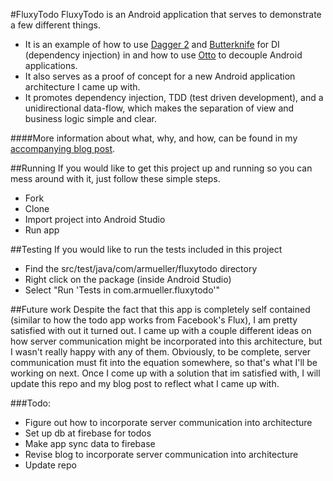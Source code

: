 #FluxyTodo
FluxyTodo is an Android application that serves to demonstrate a few different things.
- It is an example of how to use [Dagger 2](http://google.github.io/dagger/) and [Butterknife](http://jakewharton.github.io/butterknife/) for DI (dependency injection) in and how to use [Otto](http://square.github.io/otto/) to decouple Android applications.
- It also serves as a proof of concept for a new Android application architecture I came up with.
- It promotes dependency injection, TDD (test driven development), and a unidirectional data-flow, which makes the separation of view and business logic simple and clear.

####More information about what, why, and how, can be found in my [accompanying blog post](http://armueller.github.io/android/2015/03/28/flux-and-android.html).

##Running
If you would like to get this project up and running so you can mess around with it, just follow these simple steps.
- Fork
- Clone
- Import project into Android Studio
- Run app

##Testing
If you would like to run the tests included in this project
- Find the src/test/java/com/armueller/fluxytodo directory
- Right click on the package (inside Android Studio)
- Select "Run 'Tests in com.armueller.fluxytodo'"

##Future work
Despite the fact that this app is completely self contained (similar to how the todo app works from Facebook's Flux), I am pretty satisfied with out it turned out.  I came up with a couple different ideas on how server communication might be incorporated into this architecture, but I wasn't really happy with any of them.  Obviously, to be complete, server communication must fit into the equation somewhere, so that's what I'll be working on next.  Once I come up with a solution that im satisfied with, I will update this repo and my blog post to reflect what I came up with.

###Todo:
- Figure out how to incorporate server communication into architecture
- Set up db at firebase for todos
- Make app sync data to firebase
- Revise blog to incorporate server communication into architecture
- Update repo
